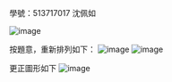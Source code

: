學號：513717017 沈佩如

![image](https://github.com/user-attachments/assets/9c319c1f-3fe4-40f0-96f7-cf9b37063797)

按題意，重新排列如下：
![image](https://github.com/user-attachments/assets/d0c8bad6-fa91-4093-b690-7e138aa6f063)
![image](https://github.com/user-attachments/assets/adf470e9-7d66-47e7-8df4-d84ba8f96091)

更正圖形如下
![image](https://github.com/user-attachments/assets/2c672e52-f784-4010-b56e-21dfd79c1355)
